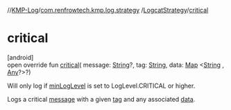 //[KMP-Log](../../../index.md)/[com.renfrowtech.kmp.log.strategy](../index.md)
/[LogcatStrategy](index.md)/[critical](critical.md)

# critical

[android]\
open override fun [critical](critical.md)(
message: [String](https://kotlinlang.org/api/latest/jvm/stdlib/kotlin/-string/index.html)?,
tag: [String](https://kotlinlang.org/api/latest/jvm/stdlib/kotlin/-string/index.html),
data: [Map](https://kotlinlang.org/api/latest/jvm/stdlib/kotlin.collections/-map/index.html)
&lt;[String](https://kotlinlang.org/api/latest/jvm/stdlib/kotlin/-string/index.html)
, [Any](https://kotlinlang.org/api/latest/jvm/stdlib/kotlin/-any/index.html)?&gt;?)

Will only log if [minLogLevel](min-log-level.md) is set to LogLevel.CRITICAL or higher.

Logs a critical [message](critical.md) with a given [tag](critical.md) and any
associated [data](critical.md).
